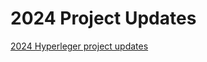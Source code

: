[//]: # (SPDX-License-Identifier: CC-BY-4.0)

# 2024 Project Updates

[2024 Hyperleger project updates](https://toc.hyperledger.org/project-reports/2024/)


